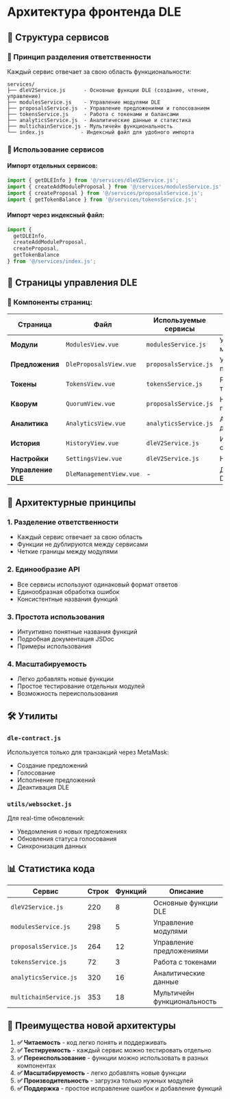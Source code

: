 # Архитектура фронтенда DLE

## 📁 Структура сервисов

### 🎯 Принцип разделения ответственности

Каждый сервис отвечает за свою область функциональности:

```
services/
├── dleV2Service.js      - Основные функции DLE (создание, чтение, управление)
├── modulesService.js    - Управление модулями DLE
├── proposalsService.js  - Управление предложениями и голосованием
├── tokensService.js     - Работа с токенами и балансами
├── analyticsService.js  - Аналитические данные и статистика
├── multichainService.js - Мультичейн функциональность
└── index.js            - Индексный файл для удобного импорта
```

### 🔧 Использование сервисов

#### Импорт отдельных сервисов:
```javascript
import { getDLEInfo } from '@/services/dleV2Service.js';
import { createAddModuleProposal } from '@/services/modulesService.js';
import { createProposal } from '@/services/proposalsService.js';
import { getTokenBalance } from '@/services/tokensService.js';
```

#### Импорт через индексный файл:
```javascript
import { 
  getDLEInfo, 
  createAddModuleProposal, 
  createProposal, 
  getTokenBalance 
} from '@/services/index.js';
```

## 📄 Страницы управления DLE

### 🎨 Компоненты страниц:

| Страница | Файл | Используемые сервисы | Описание |
|----------|------|---------------------|----------|
| **Модули** | `ModulesView.vue` | `modulesService.js` | Управление модулями DLE |
| **Предложения** | `DleProposalsView.vue` | `proposalsService.js` | Управление предложениями |
| **Токены** | `TokensView.vue` | `tokensService.js` | Работа с токенами |
| **Кворум** | `QuorumView.vue` | `proposalsService.js` | Настройки голосования |
| **Аналитика** | `AnalyticsView.vue` | `analyticsService.js` | Аналитические данные |
| **История** | `HistoryView.vue` | `dleV2Service.js` | История операций |
| **Настройки** | `SettingsView.vue` | `dleV2Service.js` | Настройки DLE |
| **Управление DLE** | `DleManagementView.vue` | - | Добавление DLE в список |

## 🔄 Архитектурные принципы

### 1. **Разделение ответственности**
- Каждый сервис отвечает за свою область
- Функции не дублируются между сервисами
- Четкие границы между модулями

### 2. **Единообразие API**
- Все сервисы используют одинаковый формат ответов
- Единообразная обработка ошибок
- Консистентные названия функций

### 3. **Простота использования**
- Интуитивно понятные названия функций
- Подробная документация JSDoc
- Примеры использования

### 4. **Масштабируемость**
- Легко добавлять новые функции
- Простое тестирование отдельных модулей
- Возможность переиспользования

## 🛠️ Утилиты

### `dle-contract.js`
Используется только для транзакций через MetaMask:
- Создание предложений
- Голосование
- Исполнение предложений
- Деактивация DLE

### `utils/websocket.js`
Для real-time обновлений:
- Уведомления о новых предложениях
- Обновления статуса голосования
- Синхронизация данных

## 📊 Статистика кода

| Сервис | Строк | Функций | Описание |
|--------|-------|---------|----------|
| `dleV2Service.js` | 220 | 8 | Основные функции DLE |
| `modulesService.js` | 298 | 5 | Управление модулями |
| `proposalsService.js` | 264 | 12 | Управление предложениями |
| `tokensService.js` | 72 | 3 | Работа с токенами |
| `analyticsService.js` | 320 | 16 | Аналитические данные |
| `multichainService.js` | 353 | 18 | Мультичейн функциональность |

## 🚀 Преимущества новой архитектуры

1. **✅ Читаемость** - код легко понять и поддерживать
2. **✅ Тестируемость** - каждый сервис можно тестировать отдельно
3. **✅ Переиспользование** - функции можно использовать в разных компонентах
4. **✅ Масштабируемость** - легко добавлять новые функции
5. **✅ Производительность** - загрузка только нужных модулей
6. **✅ Поддержка** - простое исправление ошибок и добавление функций
